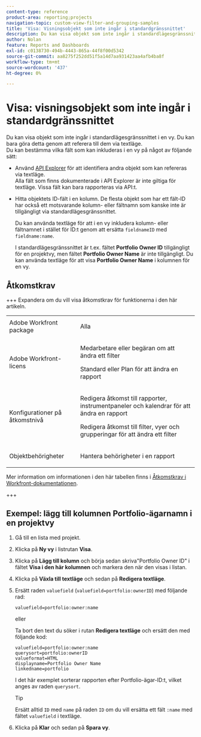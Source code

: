 ```yaml
---
content-type: reference
product-area: reporting;projects
navigation-topic: custom-view-filter-and-grouping-samples
title: 'Visa: Visningsobjekt som inte ingår i standardgränssnittet'
description: Du kan visa objekt som inte ingår i standardlägesgränssnittet i en vy. Du kan bara göra detta genom att referera till dem via textläge.
author: Nolan
feature: Reports and Dashboards
exl-id: c0138730-494b-4443-865a-44f8f00d5342
source-git-commit: aa8275f252dd51f5a14d7aa931423aa4afb4ba8f
workflow-type: tm+mt
source-wordcount: '437'
ht-degree: 0%

---
```


# Visa: visningsobjekt som inte ingår i standardgränssnittet

Du kan visa objekt som inte ingår i standardlägesgränssnittet i en vy. Du kan bara göra detta genom att referera till dem via textläge.\
Du kan bestämma vilka fält som kan inkluderas i en vy på något av följande sätt:

* Använd [API Explorer](../../../wf-api/general/api-explorer.md) för att identifiera andra objekt som kan refereras via textläge.\
  Alla fält som finns dokumenterade i API Explorer är inte giltiga för textläge. Vissa fält kan bara rapporteras via API:t.

* Hitta objektets ID-fält i en kolumn. De flesta objekt som har ett fält-ID har också ett motsvarande kolumn- eller fältnamn som kanske inte är tillgängligt via standardlägesgränssnittet.

  Du kan använda textläge för att i en vy inkludera kolumn- eller fältnamnet i stället för ID:t genom att ersätta `fieldnameID` med `fieldname:name`.

  I standardlägesgränssnittet är t.ex. fältet **Portfolio Owner ID** tillgängligt för en projektvy, men fältet **Portfolio Owner Name** är inte tillgängligt. Du kan använda textläge för att visa **Portfolio Owner Name** i kolumnen för en vy.

## Åtkomstkrav

+++ Expandera om du vill visa åtkomstkrav för funktionerna i den här artikeln. 

<table style="table-layout:auto"> 
 <col> 
 <col> 
 <tbody> 
  <tr> 
   <td role="rowheader">Adobe Workfront package</td> 
   <td> <p>Alla</p> </td> 
  </tr> 
  <tr> 
   <td role="rowheader">Adobe Workfront-licens</td> 
   <td> 
   <p>Medarbetare eller begäran om att ändra ett filter </p>
   <p>Standard eller Plan för att ändra en rapport</p>
  </tr> 
  <tr> 
   <td role="rowheader">Konfigurationer på åtkomstnivå</td> 
   <td> <p>Redigera åtkomst till rapporter, instrumentpaneler och kalendrar för att ändra en rapport</p> <p>Redigera åtkomst till filter, vyer och grupperingar för att ändra ett filter</p> </td> 
  </tr> 
  <tr> 
   <td role="rowheader">Objektbehörigheter</td> 
   <td> <p>Hantera behörigheter i en rapport</p>  </td> 
  </tr> 
 </tbody> 
</table>

Mer information om informationen i den här tabellen finns i [Åtkomstkrav i Workfront-dokumentationen](/help/quicksilver/administration-and-setup/add-users/access-levels-and-object-permissions/access-level-requirements-in-documentation.md).

+++

## Exempel: lägg till kolumnen Portfolio-ägarnamn i en projektvy

1. Gå till en lista med projekt.
1. Klicka på **Ny vy** i listrutan **Visa**.

1. Klicka på **Lägg till kolumn** och börja sedan skriva&quot;Portfolio Owner ID&quot; i fältet **Visa i den här kolumnen** och markera den när den visas i listan.

1. Klicka på **Växla till textläge** och sedan på **Redigera textläge**.
1. Ersätt raden `valuefield` (`valuefield=portfolio:ownerID`) med följande rad:

   `valuefield=portfolio:owner:name`

   eller

   Ta bort den text du söker i rutan **Redigera textläge** och ersätt den med följande kod:

   ```
   valuefield=portfolio:owner:name
   querysort=portfolio:ownerID
   valueformat=HTML
   displayname=Portfolio Owner Name
   linkedname=portfolio
   ```

   I det här exemplet sorterar rapporten efter Portfolio-ägar-ID:t, vilket anges av raden `querysort`.

   >[!TIP]
   >
   >Ersätt alltid `ID` med `name` på raden `ID` om du vill ersätta ett fält `:name` med fältet `valuefield` i textläge.

1. Klicka på **Klar** och sedan på **Spara vy**.
